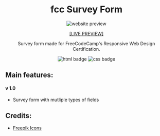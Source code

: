 <h1 align="center">fcc Survey Form</h1>

<p align="center">
  <img alt="website preview" src="https://www.site-shot.com/cached_image/ar6x3iHtEeq4sAJCrBEABA">
</p>

<p align="center"><a href="https://ann-dev.github.io/fcc-projects/fcc-survey-form/" target="_blank">[LIVE PREVIEW]</a></p>

<p align="center">Survey form made for FreeCodeCamp's Responsive Web Design Certification.</p>

<p align="center">
  <img alt="html badge" src="https://img.shields.io/badge/HTML5-orange?style=flat-square">
  <img alt="css badge" src="https://img.shields.io/badge/CSS3-blue?style=flat-square">
</p>

<h2>Main features:</h2>
<h4>v 1.0</h4>
<ul>
  <li>Survey form with mutliple types of fields</li>
</ul>

<h2>Credits:</h2>
<ul>
  <li><a href="https://www.freepik.com/" target="_blank">Freepik Icons</a></li>
</ul>
